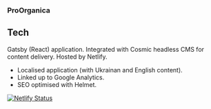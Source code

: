 ### ProOrganica

## Tech

Gatsby (React) application. Integrated with Cosmic headless CMS for content delivery. Hosted by Netlify.

- Localised application (with Ukrainan and English content).
- Linked up to Google Analytics.
- SEO optimised with Helmet.

[![Netlify Status](https://api.netlify.com/api/v1/badges/884be210-deea-4248-be49-d1b5972eadff/deploy-status)](https://app.netlify.com/sites/proorganica/deploys)
